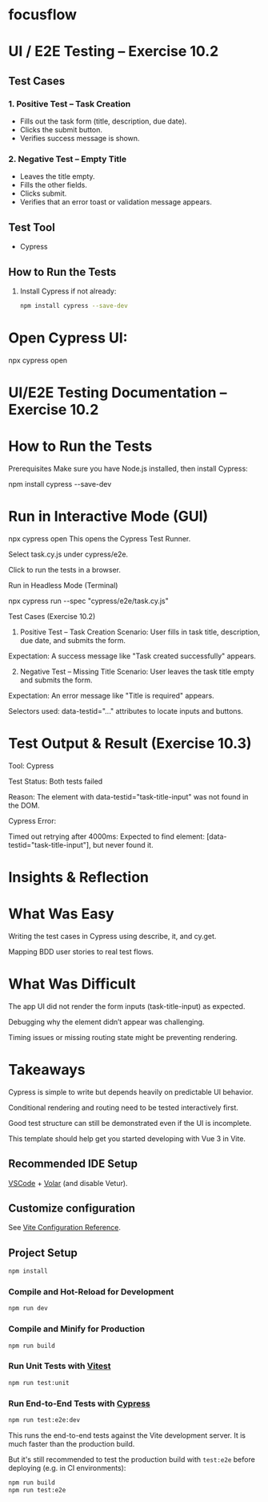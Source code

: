 # focusflow

# UI / E2E Testing – Exercise 10.2

## Test Cases

### 1. Positive Test – Task Creation

- Fills out the task form (title, description, due date).
- Clicks the submit button.
- Verifies success message is shown.

### 2. Negative Test – Empty Title

- Leaves the title empty.
- Fills the other fields.
- Clicks submit.
- Verifies that an error toast or validation message appears.

##  Test Tool

- Cypress

##  How to Run the Tests

1. Install Cypress if not already:
   ```bash
   npm install cypress --save-dev
   ```
# Open Cypress UI:
npx cypress open

# UI/E2E Testing Documentation – Exercise 10.2


# How to Run the Tests
Prerequisites
Make sure you have Node.js installed, then install Cypress:

npm install cypress --save-dev
# Run in Interactive Mode (GUI)

npx cypress open
This opens the Cypress Test Runner.

Select task.cy.js under cypress/e2e.

Click to run the tests in a browser.

Run in Headless Mode (Terminal)

npx cypress run --spec "cypress/e2e/task.cy.js"

Test Cases (Exercise 10.2)

1. Positive Test – Task Creation
   Scenario: User fills in task title, description, due date, and submits the form.

Expectation: A success message like "Task created successfully" appears.

2. Negative Test – Missing Title
   Scenario: User leaves the task title empty and submits the form.

Expectation: An error message like "Title is required" appears.

Selectors used: data-testid="..." attributes to locate inputs and buttons.

# Test Output & Result (Exercise 10.3)
Tool: Cypress

Test Status: Both tests failed

Reason: The element with data-testid="task-title-input" was not found in the DOM.

Cypress Error:

Timed out retrying after 4000ms: Expected to find element: [data-testid="task-title-input"], but never found it.
# Insights & Reflection
# What Was Easy
Writing the test cases in Cypress using describe, it, and cy.get.

Mapping BDD user stories to real test flows.

# What Was Difficult
The app UI did not render the form inputs (task-title-input) as expected.

Debugging why the element didn’t appear was challenging.

Timing issues or missing routing state might be preventing rendering.

# Takeaways
Cypress is simple to write but depends heavily on predictable UI behavior.

Conditional rendering and routing need to be tested interactively first.

Good test structure can still be demonstrated even if the UI is incomplete.






This template should help get you started developing with Vue 3 in Vite.

## Recommended IDE Setup

[VSCode](https://code.visualstudio.com/) + [Volar](https://marketplace.visualstudio.com/items?itemName=Vue.volar) (and disable Vetur).

## Customize configuration

See [Vite Configuration Reference](https://vite.dev/config/).

## Project Setup

```sh
npm install
```

### Compile and Hot-Reload for Development

```sh
npm run dev
```

### Compile and Minify for Production

```sh
npm run build
```

### Run Unit Tests with [Vitest](https://vitest.dev/)

```sh
npm run test:unit
```

### Run End-to-End Tests with [Cypress](https://www.cypress.io/)

```sh
npm run test:e2e:dev
```

This runs the end-to-end tests against the Vite development server.
It is much faster than the production build.

But it's still recommended to test the production build with `test:e2e` before deploying (e.g. in CI environments):

```sh
npm run build
npm run test:e2e
```
